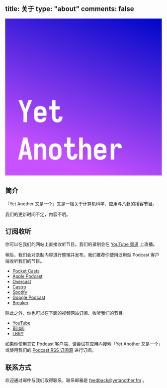 title: 关于
type: "about"
comments: false
---

![Artwork](/static/artwork-transparent.png)

## 简介

「Yet Another 又是一个」又是一档关于计算机科学、应用与八卦的播客节目。

我们的更新时间不定，内容不明。

## 订阅收听

你可以在我们的网站上直接收听节目。我们的录制会在 [YouTube 频道](https://www.youtube.com/channel/UCsMZ8sYn71HrXZGMpyyECQQ) 上直播。

稍后，我们会对录制内容进行整理并发布。我们推荐你使用泛用型 Podcast 客户端收听我们的节目。

- [Pocket Casts](https://pca.st/uj7qjzqd)
- [Apple Podcast](https://podcasts.apple.com/jp/podcast/yet-another-%E5%8F%88%E6%98%AF%E4%B8%80%E4%B8%AA/id1521122825)
- [Overcast](https://overcast.fm/itunes1521122825/yet-another)
- [Castro](https://castro.fm/podcast/880a8af4-db86-43e1-ae43-2120bbc65863)
- [Spotify](https://open.spotify.com/show/380mYSLQYu6cYU7sxEL53q)
- [Google Podcast](https://podcasts.google.com/feed/aHR0cHM6Ly95ZXRhbm90aGVyLmZtL3BvZGNhc3QueG1s)
- [Breaker](https://www.breaker.audio/yet-another-you-shi-ge)

除此之外，你也可以在下面的视频网站订阅、收听我们的节目。

- [YouTube](https://www.youtube.com/channel/UCsMZ8sYn71HrXZGMpyyECQQ/)
- [Bilibili](https://space.bilibili.com/755076)
- [LBRY](https://odysee.com/$/invite/@coderemixer:4)

如果你使用其它 Podcast 客户端，请尝试在应用内搜索「Yet Another 又是一个」或使用我们的 [Podcast RSS 订阅源](/podcast.xml) 进行订阅。

## 联系方式

欢迎通过邮件与我们取得联系，联系邮箱是 [feedback@yetanother.fm](mailto:feedback@yetanother.fm) 。

